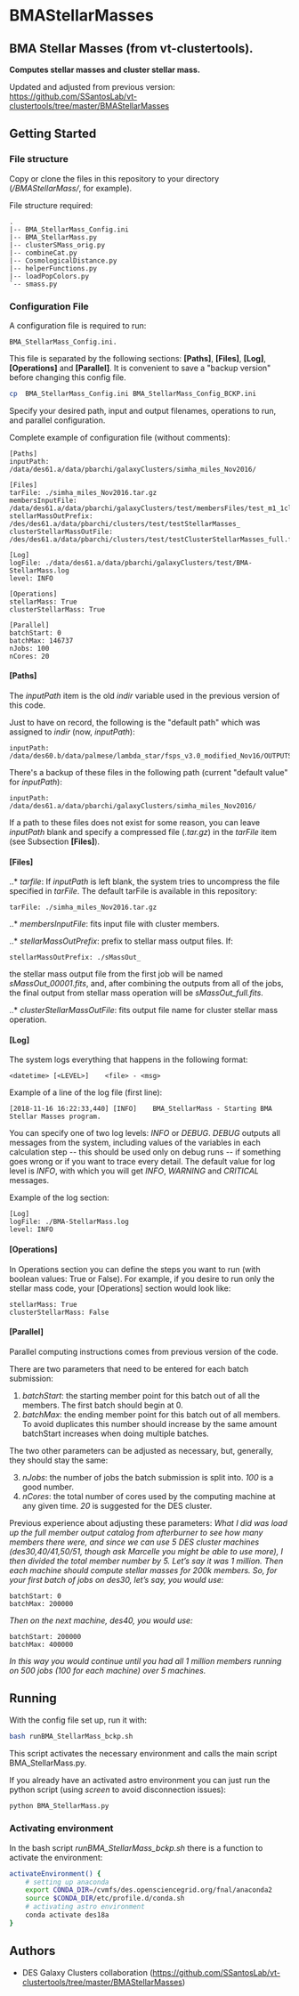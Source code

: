 # BMAStellarMasses

## BMA Stellar Masses (from vt-clustertools). 

**Computes stellar masses and cluster stellar mass.**

Updated and adjusted from previous version:
https://github.com/SSantosLab/vt-clustertools/tree/master/BMAStellarMasses

## Getting Started 

### File structure

Copy or clone the files in this repository to your directory (*/BMAStellarMass/*, for example).

File structure required:

	.
	|-- BMA_StellarMass_Config.ini
	|-- BMA_StellarMass.py
	|-- clusterSMass_orig.py
	|-- combineCat.py
	|-- CosmologicalDistance.py
	|-- helperFunctions.py
	|-- loadPopColors.py
	`-- smass.py

### Configuration File

A configuration file is required to run: 

    BMA_StellarMass_Config.ini.
    
This file is separated by the following sections: **[Paths]**, **[Files]**, **[Log]**, **[Operations]** and **[Parallel]**.
It is convenient to save a "backup version" before changing this config file.

```bash
cp  BMA_StellarMass_Config.ini BMA_StellarMass_Config_BCKP.ini
```

Specify your desired path, input and output filenames, operations to run, and parallel configuration.

Complete example of configuration file (without comments):

	[Paths]
	inputPath: /data/des61.a/data/pbarchi/galaxyClusters/simha_miles_Nov2016/
			
	[Files]
	tarFile: ./simha_miles_Nov2016.tar.gz
	membersInputFile: /data/des61.a/data/pbarchi/galaxyClusters/test/membersFiles/test_m1_1cluster.fits
	stellarMassOutPrefix: /des/des61.a/data/pbarchi/clusters/test/testStellarMasses_
	clusterStellarMassOutFile: /des/des61.a/data/pbarchi/clusters/test/testClusterStellarMasses_full.fits
		
	[Log]
	logFile: ./data/des61.a/data/pbarchi/galaxyClusters/test/BMA-StellarMass.log
	level: INFO
			
	[Operations]
	stellarMass: True
	clusterStellarMass: True
			
	[Parallel]
	batchStart: 0
	batchMax: 146737
	nJobs: 100
	nCores: 20

#### [Paths]

The *inputPath* item is the old *indir* variable used in the previous version of this code. 

Just to have on record, the following is the "default path" which was assigned to *indir* (now, *inputPath*):

	inputPath: /data/des60.b/data/palmese/lambda_star/fsps_v3.0_modified_Nov16/OUTPUTS/simha_miles_Nov2016/

There's a backup of these files in the following path (current "default value" for *inputPath*):

	inputPath: /data/des61.a/data/pbarchi/galaxyClusters/simha_miles_Nov2016/

If a path to these files does not exist for some reason, you can leave *inputPath* blank and specify a compressed file (*.tar.gz*) in the *tarFile* item (see Subsection **[Files]**).

#### [Files]

..* *tarfile*: If *inputPath* is left blank, the system tries to uncompress the file specified in *tarFile*. The default tarFile is available in this repository:

	tarFile: ./simha_miles_Nov2016.tar.gz

..* *membersInputFile*: fits input file with cluster members.

..* *stellarMassOutPrefix*: prefix to stellar mass output files. If:

	stellarMassOutPrefix: ./sMassOut_

the stellar mass output file from the first job will be named *sMassOut_00001.fits*, and, after combining the outputs from all of the jobs, the final output from stellar mass operation will be *sMassOut_full.fits*.

..* *clusterStellarMassOutFile*: fits output file name for cluster stellar mass operation.

#### [Log]

The system logs everything that happens in the following format:

	<datetime> [<LEVEL>]	<file> - <msg>

Example of a line of the log file (first line):

	[2018-11-16 16:22:33,440] [INFO]	BMA_StellarMass - Starting BMA Stellar Masses program.

You can specify one of two log levels: *INFO* or *DEBUG*. *DEBUG* outputs all messages from the system, including values of the variables in each calculation step -- this should be used only on debug runs -- if something goes wrong or if you want to trace every detail. The default value for log level is *INFO*, with which you will get *INFO*, *WARNING* and *CRITICAL* messages.

Example of the log section:

	[Log]
	logFile: ./BMA-StellarMass.log
	level: INFO

#### [Operations]

In Operations section you can define the steps you want to run (with boolean values: True or False). For example, if you desire to run only the stellar mass code, your [Operations] section would look like:

    stellarMass: True
    clusterStellarMass: False

#### [Parallel]

Parallel computing instructions comes from previous version of the code.

There are two parameters that need to be entered for each batch submission:

1. *batchStart*: the starting member point for this batch out of all the members. The first batch should begin at 0.
2. *batchMax*: the ending member point for this batch out of all members. To avoid duplicates this number should increase by the same amount batchStart increases when doing multiple batches.

The two other parameters can be adjusted as necessary, but, generally, they should stay the same:

3. *nJobs*: the number of jobs the batch submission is split into. *100* is a good number.
4. *nCores*: the total number of cores used by the computing machine at any given time. *20* is suggested for the DES cluster.

Previous experience about adjusting these parameters:
*What I did was load up the full member output catalog from afterburner to see how many members there were, and since we can use 5 DES cluster machines (des30,40/41,50/51, though ask Marcelle you might be able to use more), I then divided the total member number by 5. Let’s say it was 1 million. Then each machine should compute stellar masses for 200k members. So, for your first batch of jobs on des30, let’s say, you would use:*

	batchStart: 0
	batchMax: 200000

*Then on the next machine, des40, you would use:*

	batchStart: 200000
	batchMax: 400000

*In this way you would continue until you had all 1 million members running on 500 jobs (100 for each machine) over 5 machines.*

## Running

With the config file set up, run it with:
```bash
bash runBMA_StellarMass_bckp.sh
```
    
This script activates the necessary environment and calls the main script BMA_StellarMass.py.

If you already have an activated astro environment you can just run the python script (using *screen* to avoid disconnection issues):
```bash
python BMA_StellarMass.py
```    

### Activating environment

In the bash script *runBMA_StellarMass_bckp.sh* there is a function to activate the environment:

```bash
activateEnvironment() {
	# setting up anaconda
	export CONDA_DIR=/cvmfs/des.opensciencegrid.org/fnal/anaconda2
	source $CONDA_DIR/etc/profile.d/conda.sh
	# activating astro environment
	conda activate des18a
}
```

## Authors

* DES Galaxy Clusters collaboration (https://github.com/SSantosLab/vt-clustertools/tree/master/BMAStellarMasses)
